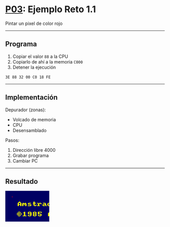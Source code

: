 # [P03](https://www.youtube.com/watch?v=NxI2kBarAhw): Ejemplo Reto 1.1

Pintar un pixel de color rojo

---

## Programa

1. Copiar el valor `88` a la CPU
2. Copiarlo de ahí a la memoria `C000`
3. Detener la ejecución

```
3E 88 32 00 C0 18 FE
```

---

## Implementación

Depurador (zonas):
- Volcado de memoria
- CPU
- Desensamblado

Pasos:

1. Dirección libre 4000
2. Grabar programa
3. Cambiar PC

---

## Resultado

![Pixel rojo pintado](images/pixel_rojo.png)
